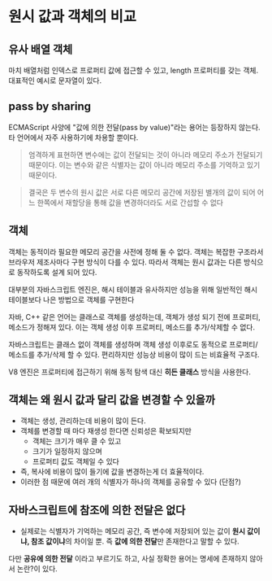 # 원시 값과 객체의 비교

## 유사 배열 객체

마치 배열처럼 인덱스로 프로퍼티 값에 접근할 수 있고, length 프로퍼티를 갖는 객체. 대표적인 예시로 문자열이 있다.

## pass by sharing

ECMAScript 사양에 "값에 의한 전달(pass by value)"라는 용어는 등장하지 않는다. 타 언어에서 자주 사용하기에 차용할 뿐이다.

> 엄격하게 표현하면 변수에는 값이 전달되는 것이 아니라 메모리 주소가 전달되기 때문이다. 이는 변수와 같은 식별자는 값이 아니라 메모리 주소를 기억하고 있기 때문이다.

> 결국은 두 변수의 원시 값은 서로 다른 메모리 공간에 저장된 별개의 값이 되어 어느 한쪽에서 재할당을 통해 값을 변경하더라도 서로 간섭할 수 없다

## 객체

객체는 동적이라 필요한 메모리 공간을 사전에 정해 둘 수 없다.
객체는 복잡한 구조라서 브라우저 제조사마다 구현 방식이 다를 수 있다.
따라서 객체는 원시 값과는 다른 방식으로 동작하도록 설계 되어 있다. 

대부분의 자바스크립트 엔진은, 해시 테이블과 유사하지만 성능을 위해 일반적인 해시 테이블보다 나은 방법으로 객체를 구현한다

자바, C++ 같은 언어는 클래스로 객체를 생성하는데, 객체가 생성 되기 전에 프로퍼티, 메소드가 정해져 있다. 이는 객체 생성 이후 프로퍼티, 메소드를 추가/삭제할 수 없다.

자바스크립트는 클래스 없이 객체를 생성하며 객체 생성 이후로도 동적으로 프로퍼티/메소드를 추가/삭제 할 수 있다. 편리하지만 성능상 비용이 많이 드는 비효율적 구조다.

V8 엔진은 프로퍼티에 접근하기 위해 동적 탐색 대신 **히든 클래스** 방식을 사용한다. 

## 객체는 왜 원시 값과 달리 값을 변경할 수 있을까

- 객체는 생성, 관리하는데 비용이 많이 든다.
- 객체를 변경할 때 마다 재생성 한다면 신뢰성은 확보되지만 
  - 객체는 크기가 매우 클 수 있고
  - 크기가 일정하지 않으며
  - 프로퍼티 값도 객체일 수 있다
- 즉, 복사에 비용이 많이 들기에 값을 변경하는게 더 효율적이다.
- 이러한 점 때문에 여러 개의 식별자가 하나의 객체를 공유할 수 있다 (단점?) 

## 자바스크립트에 참조에 의한 전달은 없다

- 실제로는 식별자가 기억하는 메모리 공간, 즉 변수에 저장되어 있는 값이 **원시 값이냐, 참조 값이냐**의 차이일 뿐. 즉 **값에 의한 전달**만 존재한다고 말할 수 있다.

다만 **공유에 의한 전달** 이라고 부르기도 하고, 사실 정확한 용어는 명세에 존재하지 않아서 논란?이 있다. 